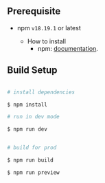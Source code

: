 
## Prerequisite

- npm `v18.19.1` or latest

  - How to install
    - npm: [documentation](https://docs.npmjs.com/).

## Build Setup

```bash

# install dependencies

$ npm install

# run in dev mode

$ npm run dev


# build for prod

$ npm run build

$ npm run preview


```